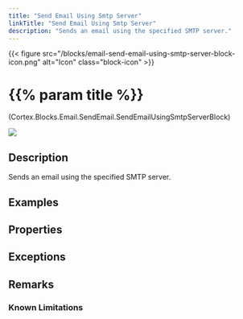```yaml
---
title: "Send Email Using Smtp Server"
linkTitle: "Send Email Using Smtp Server"
description: "Sends an email using the specified SMTP server."
---
```


{{< figure src="/blocks/email-send-email-using-smtp-server-block-icon.png" alt="Icon" class="block-icon" >}}

# {{% param title %}}

<p class="namespace">(Cortex.Blocks.Email.SendEmail.SendEmailUsingSmtpServerBlock)</p>

<img src="/images/work-in-progress.jpg">

## Description

Sends an email using the specified SMTP server.

## Examples

## Properties

## Exceptions

## Remarks

### Known Limitations
